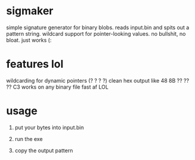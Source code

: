 # sigmaker
simple signature generator for binary blobs. reads input.bin and spits out a pattern string. wildcard support for pointer-looking values. no bullshit, no bloat. just works (:

# features lol
wildcarding for dynamic pointers (? ? ? ?)
clean hex output like 48 8B ?? ?? ?? C3
works on any binary file
fast af LOL

# usage
1. put your bytes into input.bin

2. run the exe

3. copy the output pattern
